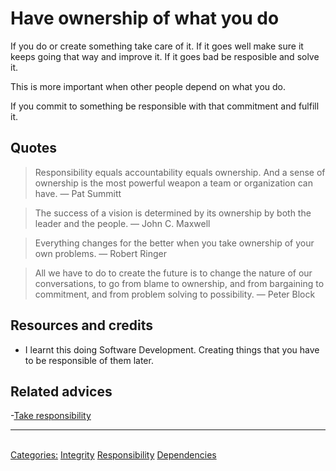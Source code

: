 # Have ownership of what you do

If you do or create something take care of it. If it goes well make sure it keeps going that way and improve it. If it goes bad be resposible and solve it.

This is more important when other people depend on what you do.

If you commit to something be responsible with that commitment and fulfill it.

## Quotes

> Responsibility equals accountability equals ownership. And a sense of ownership is the most powerful weapon a team or organization can have. ― Pat Summitt

> The success of a vision is determined by its ownership by both the leader and the people. ― John C. Maxwell

> Everything changes for the better when you take ownership of your own problems. ― Robert Ringer

> All we have to do to create the future is to change the nature of our conversations, to go from blame to ownership, and from bargaining to commitment, and from problem solving to possibility. ― Peter Block

## Resources and credits

- I learnt this doing Software Development. Creating things that you have to be responsible of them later.

## Related advices

-[Take responsibility](../Take%20responsibility/index.md) <hr/><br/>[Categories:](../Categories/index.md) [Integrity](../Categories/Integrity.md) [Responsibility](../Categories/Responsibility.md) [Dependencies](../Categories/Dependencies.md)